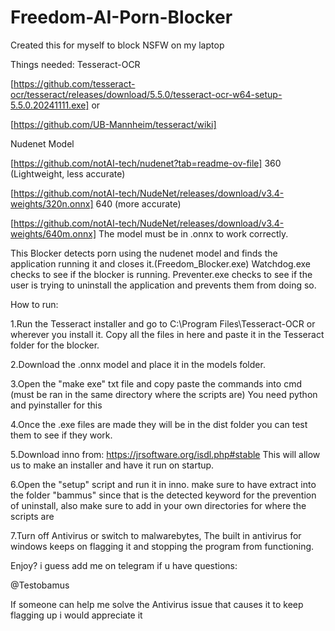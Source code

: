 # Freedom-AI-Porn-Blocker
Created this for myself to block NSFW on my laptop

Things needed:
Tesseract-OCR

[https://github.com/tesseract-ocr/tesseract/releases/download/5.5.0/tesseract-ocr-w64-setup-5.5.0.20241111.exe]
or

[https://github.com/UB-Mannheim/tesseract/wiki]

Nudenet Model 

[https://github.com/notAI-tech/nudenet?tab=readme-ov-file]
360 (Lightweight, less accurate)

[https://github.com/notAI-tech/NudeNet/releases/download/v3.4-weights/320n.onnx]
640 (more accurate)

[https://github.com/notAI-tech/NudeNet/releases/download/v3.4-weights/640m.onnx]
The model must be in .onnx to work correctly.

This Blocker detects porn using the nudenet model and finds the application running it and closes it.(Freedom_Blocker.exe)
Watchdog.exe checks to see if the blocker is running.
Preventer.exe checks to see if the user is trying to uninstall the application and prevents them from doing so.

How to run:

1.Run the Tesseract installer and go to C:\Program Files\Tesseract-OCR or wherever you install it.
Copy all the files in here and paste it in the Tesseract folder for the blocker.

2.Download the .onnx model and place it in the models folder.

3.Open the "make exe" txt file and copy paste the commands into cmd (must be ran in the same directory where the scripts are)
You need python and pyinstaller for this

4.Once the .exe files are made they will be in the dist folder you can test them to see if they work.

5.Download inno from:
https://jrsoftware.org/isdl.php#stable
This will allow us to make an installer and have it run on startup.

6.Open the "setup" script and run it in inno. make sure to have extract into the folder "bammus" since that is the detected keyword for the prevention of uninstall, also make sure to add in your own directories for where the scripts are

7.Turn off Antivirus or switch to malwarebytes, The built in antivirus for windows keeps on flagging it and stopping the program from functioning.

Enjoy? i guess
add me on telegram if u have questions:

@Testobamus

If someone can help me solve the Antivirus issue that causes it to keep flagging up i would appreciate it

